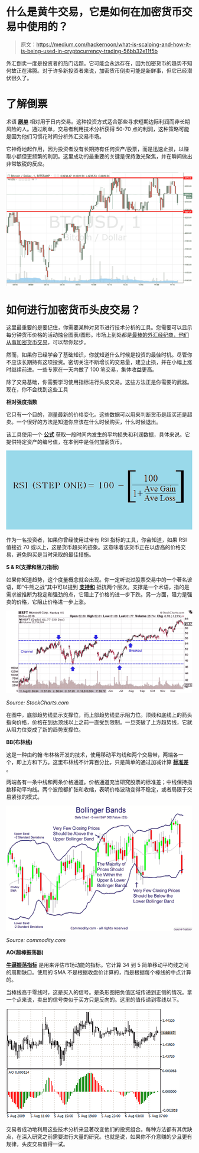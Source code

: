 # 什么是黄牛交易，它是如何在加密货币交易中使用的？

> 原文：<https://medium.com/hackernoon/what-is-scalping-and-how-it-is-being-used-in-cryptocurrency-trading-56bb32e11f5b>

外汇倒卖一度是投资者的热门话题。它可能会永远存在，因为加密货币的趋势不知何故正在沸腾。对于许多新投资者来说，加密货币倒卖可能是新鲜事，但它已经潜伏很久了。

# 了解倒票

术语 [**刷单**](https://www.investopedia.com/articles/trading/05/scalping.asp) 相对用于日内交易。这种投资方式适合那些寻求短期边际利润而非长期风险的人。通过刷单，交易者利用技术分析获得 50-70 点的利润，这种策略可能是因为他们习惯花时间分析外汇交易市场。

它神奇地起作用，因为投资者没有长期持有任何资产/股票，而是迅速止损，以赚取小额但更频繁的利润。这里成功的最重要的关键是保持激光聚焦，并在瞬间做出非常敏锐的反应。

![](img/7086efbe507dcd57ef36e26b14d85dce.png)

# 如何进行加密货币头皮交易？

这里最重要的是要记住，你需要某种对货币进行技术分析的工具。您需要可以显示每分钟货币价格的活动烛台图表/图形。市场上到处都是[最棒的外汇经纪商，他们从事加密货币交易](https://fxdailyreport.com/best-scalping-forex-brokers/)，可以帮你起步。

然而，如果你已经学会了基础知识，你就知道什么时候是投资的最佳时机。尽管你不应该长期持有这项投资。密切关注不断增长的交易量，建立止损，并在小幅上涨时继续前进。一些专家在一天内做了 100 笔交易，集体收益更高。

除了交易基础，你需要学习使用指标进行头皮交易。这些方法正是你需要的武器。现在，你不会找到这些工具

**相对强度指数**

它只有一个目的，测量最新的价格变化。这些数据可以用来判断货币是超买还是超卖。一个很好的方法是知道你应该在什么时候购买，什么时候退出。

该工具使用一个 [**公式**](https://www.investopedia.com/terms/r/rsi.asp) 获取一段时间内发生的平均损失和利润数据，具体来说。它提供特定资产的编号值，在本例中是任何加密货币。

![](img/44b93c3becb9ab39907b2ff5a426cd6e.png)

作为一名投资者，如果你曾经使用过带有 RSI 指标的工具，你会知道，如果 RSI 值接近 70 或以上，这是货币超买的迹象。这意味着该货币正在以虚高的价格交易，避免购买是当时采取的最佳措施。

**S & R(支撑和阻力指标)**

如果你知道趋势，这个度量概念就会出现。你一定听说过股票交易中的一个著名谚语，即“牛熊之战”其中可以提到 [**支持和**](https://zerodha.com/varsity/chapter/support-resistance/) 抵抗两个层次。支撑是一个术语，指的是需求被推断为稳定和强劲的点，它阻止了价格的进一步下跌。另一方面，阻力是强卖的价格，它阻止价格进一步上涨。

![](img/e32a3a0cd84e18f5b162d6f8c8adf237.png)

*Source: StockCharts.com*

在图中，底部趋势线显示支撑位，而上部趋势线显示阻力位。顶线和底线上的箭头指向价格，价格在到达顶线以上之前一直受到限制。一旦突破了上方趋势线，它就从阻力位变成了新的趋势支撑位。

**BB(布林线)**

这是一种由约翰·布林格开发的技术，使用移动平均线和两个交易带，两端各一个，即上方和下方。这里布林线不计算百分比，只是简单的通过加减计算 [**标准差**](https://www.fidelity.com/learning-center/trading-investing/technical-analysis/technical-indicator-guide/standard-deviation) 。

两端各有一条中线和两条价格通道。价格通道充当研究股票的标准差；中线保持指数移动平均线。两个波段都扩张和收缩，表明价格波动变得不稳定，或者局限于交易紧张的模式。

![](img/adb5ed97492c68b2bdc32ee4877b4c7f.png)

*Source: commodity.com*

**AO(超棒振荡器)**

[**牛逼振荡指标**](https://www.metatrader5.com/en/terminal/help/indicators/bw_indicators/awesome) 是用来评估市场动能的指标。它计算 34 到 5 简单移动平均线之间的周期缺口。使用的 SMA 不是根据收盘价计算的，而是根据每个棒线的中点计算的。

当棒线高于零线时，这是买入的信号。是条形图把负值区域传递到正侧的情况。拿一个点来说，卖出的信号类似于买方只是反向的。这里的值传递到零线以下。

![](img/e7580ec2cbd06f517d1ccc2e6c53b48a.png)

交易者成功地利用这些技术分析来显著改变他们的投资组合。每种方法都有其优缺点，在深入研究之前需要进行大量的研究。也就是说，如果你不介意赚的少且更有规律，头皮交易值得一试。
